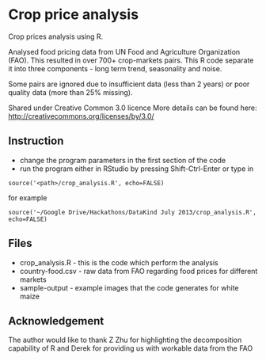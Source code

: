 Crop price analysis
===================

Crop prices analysis using R.

Analysed food pricing data from UN Food and Agriculture Organization (FAO). This resulted in over 700+ crop-markets pairs. This R code separate it into three components - long term trend, seasonality and noise. 

Some pairs are ignored due to insufficient data (less than 2 years) or poor quality data (more than 25% missing).

Shared under Creative Common 3.0 licence
More details can be found here: http://creativecommons.org/licenses/by/3.0/

Instruction
-----------

* change the program parameters in the first section of the code
* run the program either in RStudio by pressing Shift-Ctrl-Enter or type in
```
source('<path>/crop_analysis.R', echo=FALSE)
```

for example
```
source('~/Google Drive/Hackathons/DataKind July 2013/crop_analysis.R', echo=FALSE)
```

Files
-----

* crop_analysis.R - this is the code which perform the analysis
* country-food.csv - raw data from FAO regarding food prices for different markets
* sample-output - example images that the code generates for white maize

Acknowledgement
---------------

The author would like to thank Z Zhu for highlighting the decomposition capability of R and Derek for providing us with workable data from the FAO
